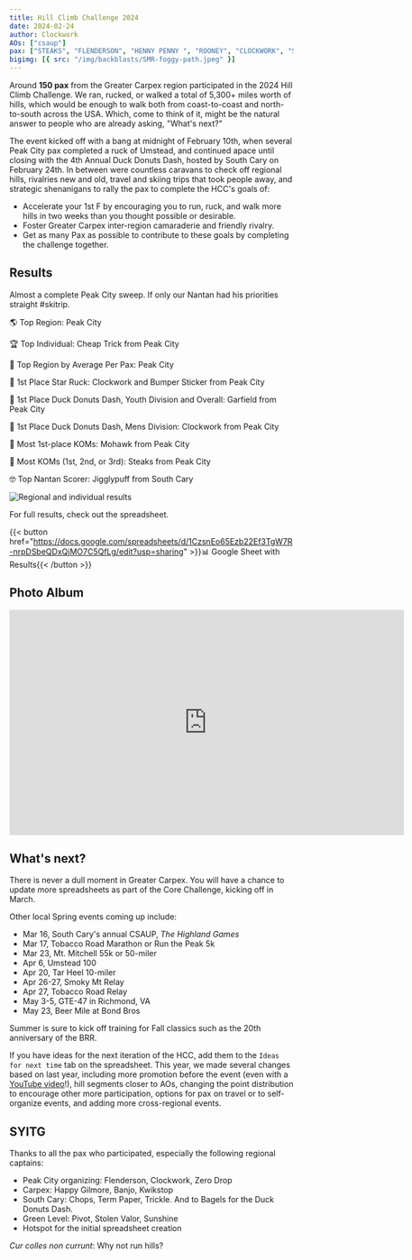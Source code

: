 ```yaml
---
title: Hill Climb Challenge 2024
date: 2024-02-24
author: Clockwork
AOs: ["csaup"]
pax: ["STEAKS", "FLENDERSON", "HENNY PENNY ", "ROONEY", "CLOCKWORK", "SOFTAIL", "CHEAP TRICK ", "ZERO DROP", "DECAL", "FLOPPY CRUST", "BUMPER STICKER", "THE JOKER", "ROAD RASH", "POI", "PIGGLY WIGGLY", "THEISMANN", "HAMM", "WATER WINGS ", "SOUR MASH", "CATARACTS ", "HAIL NAW", "REVERE ", "BIRDIE", "KANKI", "ZINFANDEL ", "I-BEAM", "LEFT CHEEK", "MR. SAFETY ", "IMP", "OLD MAID", "DADBOD", "RED RYDER", "MOHAWK", "TRIPLE LINDY", "FRANKLIN ", "QUITTER", "CHICKEN LITTLE ", "PHISHER MAN ", "SHOCKER", "YAHOO", "RAMSAY", "BIG RED", "GO FASTERS", "CHIQUITA BANANA", "HEADGEAR", "LUCKY CHARMS", "BINER", "ORPHAN", "GREEN EGGS", "QWERTY", "BUZZCUT", "OPEN CONCEPT", "EARHART ", "HEADROOM", "HOBBIT ", "SHORT CIRCUIT"]
bigimg: [{ src: "/img/backblasts/SMR-foggy-path.jpeg" }]
---
```


Around **150 pax** from the Greater Carpex region participated in the 2024 Hill Climb Challenge. We ran, rucked, or walked a total of 5,300+ miles worth of hills, which would be enough to walk both from coast-to-coast and north-to-south across the USA. Which, come to think of it, might be the natural answer to people who are already asking, "What's next?" 

The event kicked off with a bang at midnight of February 10th, when several Peak City pax completed a ruck of Umstead, and continued apace until closing with the 4th Annual Duck Donuts Dash, hosted by South Cary on February 24th. In between were countless caravans to check off regional hills, rivalries new and old, travel and skiing trips that took people away, and strategic shenanigans to rally the pax to complete the HCC's goals of:

* Accelerate your 1st F by encouraging you to run, ruck, and walk more hills in two weeks than you thought possible or desirable.
* Foster Greater Carpex inter-region camaraderie and friendly rivalry.
* Get as many Pax as possible to contribute to these goals by completing the challenge together.

## Results

Almost a complete Peak City sweep. If only our Nantan had his priorities straight #skitrip.

🌎 Top Region: Peak City

🏆 Top Individual: Cheap Trick from Peak City

🤝 Top Region by Average Per Pax: Peak City

🌟 1st Place Star Ruck: Clockwork and Bumper Sticker from Peak City

🦆 1st Place Duck Donuts Dash, Youth Division and Overall: Garfield from Peak City

🍩 1st Place Duck Donuts Dash, Mens Division: Clockwork from Peak City

🤴 Most 1st-place KOMs: Mohawk from Peak City

👑 Most KOMs (1st, 2nd, or 3rd): Steaks from Peak City

🤓 Top Nantan Scorer: Jigglypuff from South Cary

![Regional and individual results](/img/backblasts/hcc-results.png)

For full results, check out the spreadsheet.

{{< button href="https://docs.google.com/spreadsheets/d/1CzsnEo65Ezb22Ef3TgW7R-nrpDSbeQDxQjMO7C5QfLg/edit?usp=sharing" >}}📊 Google Sheet with Results{{< /button >}}

## Photo Album

<iframe src="https://albumizr.com/a/Jkqw" scrolling="no" frameborder="0" allowfullscreen width="700" height="400"></iframe>

## What's next?

There is never a dull moment in Greater Carpex. You will have a chance to update more spreadsheets as part of the Core Challenge, kicking off in March.

Other local Spring events coming up include:
* Mar 16, South Cary's annual CSAUP, _The Highland Games_
* Mar 17, Tobacco Road Marathon or Run the Peak 5k
* Mar 23, Mt. Mitchell 55k or 50-miler
* Apr 6, Umstead 100
* Apr 20, Tar Heel 10-miler
* Apr 26-27, Smoky Mt Relay
* Apr 27, Tobacco Road Relay
* May 3-5, GTE-47 in Richmond, VA
* May 23, Beer Mile at Bond Bros

Summer is sure to kick off training for Fall classics such as the 20th anniversary of the BRR.

If you have ideas for the next iteration of the HCC, add them to the `Ideas for next time` tab on the spreadsheet. This year, we made several changes based on last year, including more promotion before the event (even with a [YouTube video](https://youtu.be/9ygrF0aCjCw)!), hill segments closer to AOs, changing the point distribution to encourage other more participation, options for pax on travel or to self-organize events, and adding more cross-regional events.

## SYITG

Thanks to all the pax who participated, especially the following regional captains:
* Peak City organizing: Flenderson, Clockwork, Zero Drop
* Carpex: Happy Gilmore, Banjo, Kwikstop
* South Cary: Chops, Term Paper, Trickle. And to Bagels for the Duck Donuts Dash.
* Green Level: Pivot, Stolen Valor, Sunshine
* Hotspot for the initial spreadsheet creation

_Cur colles non currunt_: Why not run hills?